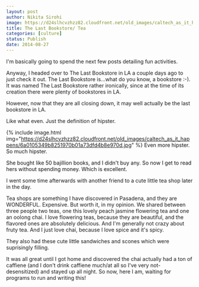```yaml
---
layout: post
author: Nikita Sirohi
image: https://d24slhcvzhzz82.cloudfront.net/old_images/caltech_as_it_happens/6a0105349b8251970b01a3fd4252f5970b.jpg
title: The Last Bookstore/ Tea 
categories: [culture]
status: Publish
date: 2014-08-27
---
```


I'm basically going to spend the next few posts detailing fun activities.

Anyway, I headed over to The Last Bookstore in LA a couple days ago to just check it out. The Last Bookstore is...what do you know, a bookstore :-). It was named The Last Bookstore rather ironically, since at the time of its creation there were plenty of bookstores in LA.

However, now that they are all closing down, it may well actually be the last bookstore in LA.

Like what even. Just the definition of hipster.


{% include image.html img="https://d24slhcvzhzz82.cloudfront.net/old_images/caltech_as_it_happens/6a0105349b8251970b01a73dfd4b8e970d.jpg" %}
<span style="color: #111111;">
<span style="color: #111111;">Even more hipster. So much hipster.

<span style="color: #111111;">She bought like 50 bajillion books, and I didn't buy any. So now I get to read hers without spending money. Which is excellent.

I went some time afterwards with another friend to a cute little tea shop later in the day.

Tea shops are something I have discovered in Pasadena, and they are WONDERFUL. Expensive. But worth it, in my opinion. We shared between three people two teas, one this lovely peach jasmine flowering tea and one an oolong chai. I love flowering teas, because they are beautiful, and the flavored ones are absolutely delicious. And I'm generally not crazy about fruty tea. And I just love chai, because I love spice and it's spicy.

They also had these cute little sandwiches and scones which were suprisingly filling.

It was all great until I got home and discovered the chai actually had a ton of caffiene (and I don't drink caffiene much/at all so I've very not-desensitized) and stayed up all night. So now, here I am, waiting for programs to run and writing this!
